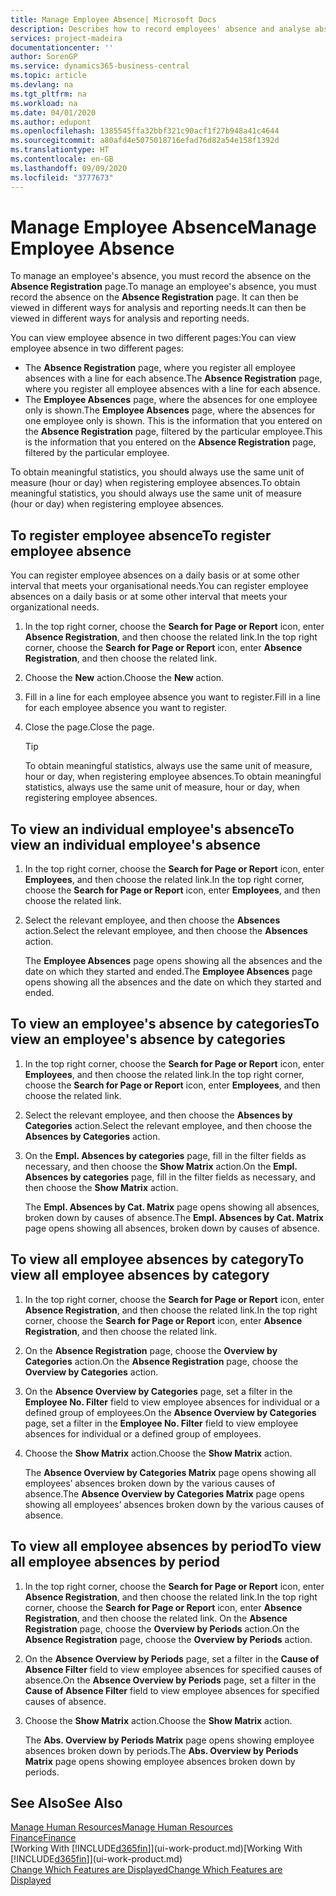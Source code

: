 ```yaml
---
title: Manage Employee Absence| Microsoft Docs
description: Describes how to record employees' absence and analyse absence statistics.
services: project-madeira
documentationcenter: ''
author: SorenGP
ms.service: dynamics365-business-central
ms.topic: article
ms.devlang: na
ms.tgt_pltfrm: na
ms.workload: na
ms.date: 04/01/2020
ms.author: edupont
ms.openlocfilehash: 1385545ffa32bbf321c90acf1f27b948a41c4644
ms.sourcegitcommit: a80afd4e5075018716efad76d82a54e158f1392d
ms.translationtype: HT
ms.contentlocale: en-GB
ms.lasthandoff: 09/09/2020
ms.locfileid: "3777673"
---
```

# <a name="manage-employee-absence"></a><span data-ttu-id="acbb6-103">Manage Employee Absence</span><span class="sxs-lookup"><span data-stu-id="acbb6-103">Manage Employee Absence</span></span>
<span data-ttu-id="acbb6-104">To manage an employee's absence, you must record the absence on the **Absence Registration** page.</span><span class="sxs-lookup"><span data-stu-id="acbb6-104">To manage an employee's absence, you must record the absence on the **Absence Registration** page.</span></span> <span data-ttu-id="acbb6-105">It can then be viewed in different ways for analysis and reporting needs.</span><span class="sxs-lookup"><span data-stu-id="acbb6-105">It can then be viewed in different ways for analysis and reporting needs.</span></span>

<span data-ttu-id="acbb6-106">You can view employee absence in two different pages:</span><span class="sxs-lookup"><span data-stu-id="acbb6-106">You can view employee absence in two different pages:</span></span>

* <span data-ttu-id="acbb6-107">The **Absence Registration** page, where you register all employee absences with a line for each absence.</span><span class="sxs-lookup"><span data-stu-id="acbb6-107">The **Absence Registration** page, where you register all employee absences with a line for each absence.</span></span>
* <span data-ttu-id="acbb6-108">The **Employee Absences** page, where the absences for one employee only is shown.</span><span class="sxs-lookup"><span data-stu-id="acbb6-108">The **Employee Absences** page, where the absences for one employee only is shown.</span></span> <span data-ttu-id="acbb6-109">This is the information that you entered on the **Absence Registration** page, filtered by the particular employee.</span><span class="sxs-lookup"><span data-stu-id="acbb6-109">This is the information that you entered on the **Absence Registration** page, filtered by the particular employee.</span></span>

<span data-ttu-id="acbb6-110">To obtain meaningful statistics, you should always use the same unit of measure (hour or day) when registering employee absences.</span><span class="sxs-lookup"><span data-stu-id="acbb6-110">To obtain meaningful statistics, you should always use the same unit of measure (hour or day) when registering employee absences.</span></span>

## <a name="to-register-employee-absence"></a><span data-ttu-id="acbb6-111">To register employee absence</span><span class="sxs-lookup"><span data-stu-id="acbb6-111">To register employee absence</span></span>
<span data-ttu-id="acbb6-112">You can register employee absences on a daily basis or at some other interval that meets your organisational needs.</span><span class="sxs-lookup"><span data-stu-id="acbb6-112">You can register employee absences on a daily basis or at some other interval that meets your organizational needs.</span></span>

1. <span data-ttu-id="acbb6-113">In the top right corner, choose the **Search for Page or Report** icon, enter **Absence Registration**, and then choose the related link.</span><span class="sxs-lookup"><span data-stu-id="acbb6-113">In the top right corner, choose the **Search for Page or Report** icon, enter **Absence Registration**, and then choose the related link.</span></span>
2. <span data-ttu-id="acbb6-114">Choose the **New** action.</span><span class="sxs-lookup"><span data-stu-id="acbb6-114">Choose the **New** action.</span></span>
3. <span data-ttu-id="acbb6-115">Fill in a line for each employee absence you want to register.</span><span class="sxs-lookup"><span data-stu-id="acbb6-115">Fill in a line for each employee absence you want to register.</span></span>
4. <span data-ttu-id="acbb6-116">Close the page.</span><span class="sxs-lookup"><span data-stu-id="acbb6-116">Close the page.</span></span>

    > [!Tip]
    > <span data-ttu-id="acbb6-117">To obtain meaningful statistics, always use the same unit of measure, hour or day, when registering employee absences.</span><span class="sxs-lookup"><span data-stu-id="acbb6-117">To obtain meaningful statistics, always use the same unit of measure, hour or day, when registering employee absences.</span></span>

## <a name="to-view-an-individual-employees-absence"></a><span data-ttu-id="acbb6-118">To view an individual employee's absence</span><span class="sxs-lookup"><span data-stu-id="acbb6-118">To view an individual employee's absence</span></span>
1. <span data-ttu-id="acbb6-119">In the top right corner, choose the **Search for Page or Report** icon, enter **Employees**, and then choose the related link.</span><span class="sxs-lookup"><span data-stu-id="acbb6-119">In the top right corner, choose the **Search for Page or Report** icon, enter **Employees**, and then choose the related link.</span></span>
2. <span data-ttu-id="acbb6-120">Select the relevant employee, and then choose the **Absences** action.</span><span class="sxs-lookup"><span data-stu-id="acbb6-120">Select the relevant employee, and then choose the **Absences** action.</span></span>

    <span data-ttu-id="acbb6-121">The **Employee Absences** page opens showing all the absences and the date on which they started and ended.</span><span class="sxs-lookup"><span data-stu-id="acbb6-121">The **Employee Absences** page opens showing all the absences and the date on which they started and ended.</span></span>

## <a name="to-view-an-employees-absence-by-categories"></a><span data-ttu-id="acbb6-122">To view an employee's absence by categories</span><span class="sxs-lookup"><span data-stu-id="acbb6-122">To view an employee's absence by categories</span></span>
1. <span data-ttu-id="acbb6-123">In the top right corner, choose the **Search for Page or Report** icon, enter **Employees**, and then choose the related link.</span><span class="sxs-lookup"><span data-stu-id="acbb6-123">In the top right corner, choose the **Search for Page or Report** icon, enter **Employees**, and then choose the related link.</span></span>
2. <span data-ttu-id="acbb6-124">Select the relevant employee, and then choose the **Absences by Categories** action.</span><span class="sxs-lookup"><span data-stu-id="acbb6-124">Select the relevant employee, and then choose the **Absences by Categories** action.</span></span>
3. <span data-ttu-id="acbb6-125">On the **Empl. Absences by categories** page, fill in the filter fields as necessary, and then choose the **Show Matrix** action.</span><span class="sxs-lookup"><span data-stu-id="acbb6-125">On the **Empl. Absences by categories** page, fill in the filter fields as necessary, and then choose the **Show Matrix** action.</span></span>

    <span data-ttu-id="acbb6-126">The **Empl. Absences by Cat. Matrix** page opens showing all absences, broken down by causes of absence.</span><span class="sxs-lookup"><span data-stu-id="acbb6-126">The **Empl. Absences by Cat. Matrix** page opens showing all absences, broken down by causes of absence.</span></span>

## <a name="to-view-all-employee-absences-by-category"></a><span data-ttu-id="acbb6-127">To view all employee absences by category</span><span class="sxs-lookup"><span data-stu-id="acbb6-127">To view all employee absences by category</span></span>
1. <span data-ttu-id="acbb6-128">In the top right corner, choose the **Search for Page or Report** icon, enter **Absence Registration**, and then choose the related link.</span><span class="sxs-lookup"><span data-stu-id="acbb6-128">In the top right corner, choose the **Search for Page or Report** icon, enter **Absence Registration**, and then choose the related link.</span></span>
2. <span data-ttu-id="acbb6-129">On the **Absence Registration** page, choose the **Overview by Categories** action.</span><span class="sxs-lookup"><span data-stu-id="acbb6-129">On the **Absence Registration** page, choose the **Overview by Categories** action.</span></span>
3. <span data-ttu-id="acbb6-130">On the **Absence Overview by Categories** page, set a filter in the **Employee No. Filter** field to view employee absences for individual or a defined group of employees.</span><span class="sxs-lookup"><span data-stu-id="acbb6-130">On the **Absence Overview by Categories** page, set a filter in the **Employee No. Filter** field to view employee absences for individual or a defined group of employees.</span></span>
4. <span data-ttu-id="acbb6-131">Choose the **Show Matrix** action.</span><span class="sxs-lookup"><span data-stu-id="acbb6-131">Choose the **Show Matrix** action.</span></span>

    <span data-ttu-id="acbb6-132">The **Absence Overview by Categories Matrix** page opens showing all employees’ absences broken down by the various causes of absence.</span><span class="sxs-lookup"><span data-stu-id="acbb6-132">The **Absence Overview by Categories Matrix** page opens showing all employees’ absences broken down by the various causes of absence.</span></span>

## <a name="to-view-all-employee-absences-by-period"></a><span data-ttu-id="acbb6-133">To view all employee absences by period</span><span class="sxs-lookup"><span data-stu-id="acbb6-133">To view all employee absences by period</span></span>
1. <span data-ttu-id="acbb6-134">In the top right corner, choose the **Search for Page or Report** icon, enter **Absence Registration**, and then choose the related link.</span><span class="sxs-lookup"><span data-stu-id="acbb6-134">In the top right corner, choose the **Search for Page or Report** icon, enter **Absence Registration**, and then choose the related link.</span></span>
   <span data-ttu-id="acbb6-135">On the **Absence Registration** page, choose the **Overview by Periods** action.</span><span class="sxs-lookup"><span data-stu-id="acbb6-135">On the **Absence Registration** page, choose the **Overview by Periods** action.</span></span>
2. <span data-ttu-id="acbb6-136">On the **Absence Overview by Periods** page, set a filter in the **Cause of Absence Filter** field to view employee absences for specified causes of absence.</span><span class="sxs-lookup"><span data-stu-id="acbb6-136">On the **Absence Overview by Periods** page, set a filter in the **Cause of Absence Filter** field to view employee absences for specified causes of absence.</span></span>
3. <span data-ttu-id="acbb6-137">Choose the **Show Matrix** action.</span><span class="sxs-lookup"><span data-stu-id="acbb6-137">Choose the **Show Matrix** action.</span></span>

    <span data-ttu-id="acbb6-138">The **Abs. Overview by Periods Matrix** page opens showing employee absences broken down by periods.</span><span class="sxs-lookup"><span data-stu-id="acbb6-138">The **Abs. Overview by Periods Matrix** page opens showing employee absences broken down by periods.</span></span>

## <a name="see-also"></a><span data-ttu-id="acbb6-139">See Also</span><span class="sxs-lookup"><span data-stu-id="acbb6-139">See Also</span></span>
[<span data-ttu-id="acbb6-140">Manage Human Resources</span><span class="sxs-lookup"><span data-stu-id="acbb6-140">Manage Human Resources</span></span>](hr-manage-human-resources.md)  
[<span data-ttu-id="acbb6-141">Finance</span><span class="sxs-lookup"><span data-stu-id="acbb6-141">Finance</span></span>](finance.md)  
<span data-ttu-id="acbb6-142">[Working With [!INCLUDE[d365fin](includes/d365fin_md.md)]](ui-work-product.md)</span><span class="sxs-lookup"><span data-stu-id="acbb6-142">[Working With [!INCLUDE[d365fin](includes/d365fin_md.md)]](ui-work-product.md)</span></span>  
[<span data-ttu-id="acbb6-143">Change Which Features are Displayed</span><span class="sxs-lookup"><span data-stu-id="acbb6-143">Change Which Features are Displayed</span></span>](ui-experiences.md)
